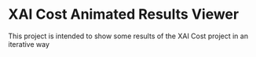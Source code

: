 # XAI Cost Animated Results Viewer

This project is intended to show some results of the XAI Cost project in an iterative way
